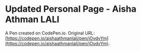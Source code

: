 # Updated Personal Page - Aisha Athman LALI

A Pen created on CodePen.io. Original URL: [https://codepen.io/aishaathmanlali/pen/jOvdvYm](https://codepen.io/aishaathmanlali/pen/jOvdvYm).

